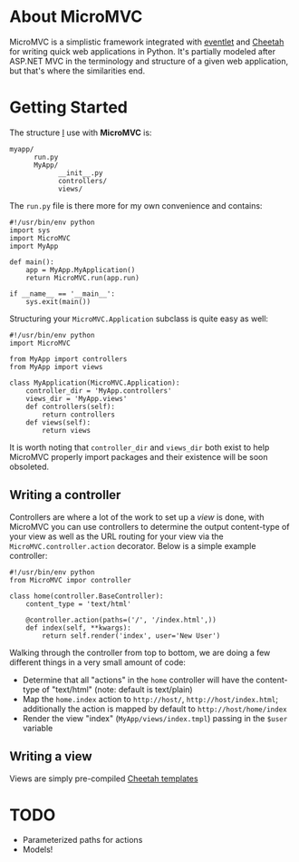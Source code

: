 About MicroMVC
==============

MicroMVC is a simplistic framework integrated with [eventlet](http://eventlet.net) 
and [Cheetah](http://cheetahtemplate.org) for writing quick web applications in
Python. It's partially modeled after ASP.NET MVC in the terminology and structure
of a given web application, but that's where the similarities end.


Getting Started
================
The structure [I](http://github.com/rtyler) use with **MicroMVC** is:

    myapp/
          run.py
          MyApp/
                __init__.py
                controllers/
                views/


The `run.py` file is there more for my own convenience and contains:

    #!/usr/bin/env python
    import sys
    import MicroMVC
    import MyApp

    def main():
        app = MyApp.MyApplication()
        return MicroMVC.run(app.run)

    if __name__ == '__main__':
        sys.exit(main())


Structuring your `MicroMVC.Application` subclass is quite easy as well:

    #!/usr/bin/env python
    import MicroMVC

    from MyApp import controllers
    from MyApp import views

    class MyApplication(MicroMVC.Application):
        controller_dir = 'MyApp.controllers'
        views_dir = 'MyApp.views'
        def controllers(self):
            return controllers
        def views(self):
            return views

It is worth noting that `controller_dir` and `views_dir` both exist to 
help MicroMVC properly import packages and their existence will be soon
obsoleted.

Writing a controller
--------------------
Controllers are where a lot of the work to set up a *view* is done, with MicroMVC
you can use controllers to determine the output content-type of your view as 
well as the URL routing for your view via the `MicroMVC.controller.action` decorator.
Below is a simple example controller:

    #!/usr/bin/env python
    from MicroMVC impor controller

    class home(controller.BaseController):
        content_type = 'text/html'
    
        @controller.action(paths=('/', '/index.html',))
        def index(self, **kwargs):
            return self.render('index', user='New User')
       
Walking through the controller from top to bottom, we are doing a few different 
things in a very small amount of code:

* Determine that all "actions" in the `home` controller will have the content-type of "text/html" (note: default is text/plain) 
* Map the `home.index` action to `http://host/`, `http://host/index.html`; additionally the action is mapped by default to `http://host/home/index`
* Render the view "index" (`MyApp/views/index.tmpl`) passing in the `$user` variable

Writing a view
---------------
Views are simply pre-compiled [Cheetah templates](http://cheetahtemplate.org)


TODO
======
* Parameterized paths for actions
* Models!
